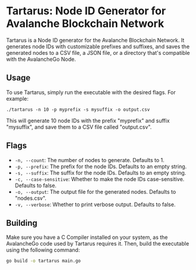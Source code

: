 # Tartarus: Node ID Generator for Avalanche Blockchain Network

Tartarus is a Node ID generator for the Avalanche Blockchain Network. It generates node IDs with customizable prefixes and suffixes, and saves the generated nodes to a CSV file, a JSON file, or a directory that's compatible with the AvalancheGo Node.

## Usage

To use Tartarus, simply run the executable with the desired flags. For example:
```
./tartarus -n 10 -p myprefix -s mysuffix -o output.csv
```

This will generate 10 node IDs with the prefix "myprefix" and suffix "mysuffix", and save them to a CSV file called "output.csv".

## Flags

* `-n, --count`: The number of nodes to generate. Defaults to 1.
* `-p, --prefix`: The prefix for the node IDs. Defaults to an empty string.
* `-s, --suffix`: The suffix for the node IDs. Defaults to an empty string.
* `-c, --case-sensitive`: Whether to make the node IDs case-sensitive. Defaults to false.
* `-o, --output`: The output file for the generated nodes. Defaults to "nodes.csv".
* `-v, --verbose`: Whether to print verbose output. Defaults to false.

## Building 
Make sure you have a C Compiler installed on your system, as the AvalancheGo code used by Tartarus requires it. Then, build the executable using the following command:

```sh
go build -o tartarus main.go
```
